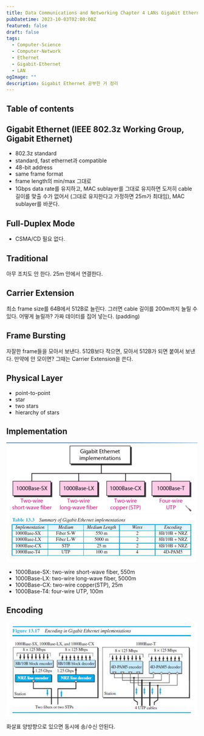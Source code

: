 ```yaml
---
title: Data Communications and Networking Chapter 4 LANs Gigabit Ethernet
pubDatetime: 2023-10-03T02:00:00Z
featured: false
draft: false
tags:
  - Computer-Science
  - Computer-Network
  - Ethernet
  - Gigabit-Ethernet
  - LAN
ogImage: ""
description: Gigabit Ethernet 공부한 거 정리
---
```


## Table of contents

## Gigabit Ethernet (IEEE 802.3z Working Group, Gigabit Ethernet)

- 802.3z standard
- standard, fast ethernet과 compatible
- 48-bit address
- same frame format
- frame length의 min/max 그대로
- 1Gbps data rate를 유지하고, MAC sublayer를 그대로 유지하면 도저히 cable 길이를 맞출 수가 없어서 (그대로 유지한다고 가정하면 25m가 최대임), MAC sublayer를 바꾼다.

## Full-Duplex Mode

- CSMA/CD 필요 없다.

## Traditional

아무 조치도 안 한다.
25m 안에서 연결한다.

## Carrier Extension

최소 frame size를 64B에서 512B로 늘린다.
그러면 cable 길이를 200m까지 늘릴 수 있다.
어떻게 늘릴까?
가짜 데이터를 집어 넣는다. (padding)

## Frame Bursting

자잘한 frame들을 모아서 보낸다.
512B보다 작으면, 모아서 512B가 되면 붙여서 보낸다.
만약에 안 모이면? 그때는 Carrier Extension을 쓴다.

## Physical Layer

- point-to-point
- star
- two stars
- hierarchy of stars

## Implementation

![](/src/assets/image/data-communications-and-networking-chapter-4-lans-gigabit-ethernet-1696267129485.jpeg)
![](/src/assets/image/data-communications-and-networking-chapter-4-lans-gigabit-ethernet-1696266973254.jpeg)

- 1000Base-SX: two-wire short-wave fiber, 550m
- 1000Base-LX: two-wire long-wave fiber, 5000m
- 1000Base-CX: two-wire copper(STP), 25m
- 1000Base-T4: four-wire UTP, 100m

## Encoding

![](/src/assets/image/data-communications-and-networking-chapter-4-lans-gigabit-ethernet-1696267212787.jpeg)

화살표 양방향으로 있으면 동시에 송/수신 안된다.

